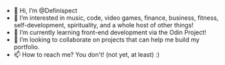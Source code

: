 - 👋 Hi, I’m @Definispect
- 👀 I’m interested in music, code, video games, finance, business, fitness, self-development, spirituality, and a whole host of other things!
- 🌱 I’m currently learning front-end development via the Odin Project!
- 💞️ I’m looking to collaborate on projects that can help me build my portfolio.
- 📫 How to reach me? You don't! (not yet, at least) :)
